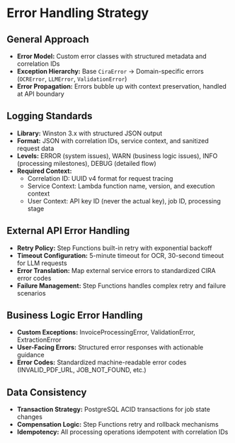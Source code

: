 # Error Handling Strategy

## General Approach
- **Error Model:** Custom error classes with structured metadata and correlation IDs
- **Exception Hierarchy:** Base `CiraError` → Domain-specific errors (`OCRError`, `LLMError`, `ValidationError`)
- **Error Propagation:** Errors bubble up with context preservation, handled at API boundary

## Logging Standards
- **Library:** Winston 3.x with structured JSON output
- **Format:** JSON with correlation IDs, service context, and sanitized request data  
- **Levels:** ERROR (system issues), WARN (business logic issues), INFO (processing milestones), DEBUG (detailed flow)
- **Required Context:**
  - Correlation ID: UUID v4 format for request tracing
  - Service Context: Lambda function name, version, and execution context
  - User Context: API key ID (never the actual key), job ID, processing stage

## External API Error Handling
- **Retry Policy:** Step Functions built-in retry with exponential backoff
- **Timeout Configuration:** 5-minute timeout for OCR, 30-second timeout for LLM requests
- **Error Translation:** Map external service errors to standardized CIRA error codes
- **Failure Management:** Step Functions handles complex retry and failure scenarios

## Business Logic Error Handling
- **Custom Exceptions:** InvoiceProcessingError, ValidationError, ExtractionError
- **User-Facing Errors:** Structured error responses with actionable guidance
- **Error Codes:** Standardized machine-readable error codes (INVALID_PDF_URL, JOB_NOT_FOUND, etc.)

## Data Consistency
- **Transaction Strategy:** PostgreSQL ACID transactions for job state changes
- **Compensation Logic:** Step Functions retry and rollback mechanisms
- **Idempotency:** All processing operations idempotent with correlation IDs
